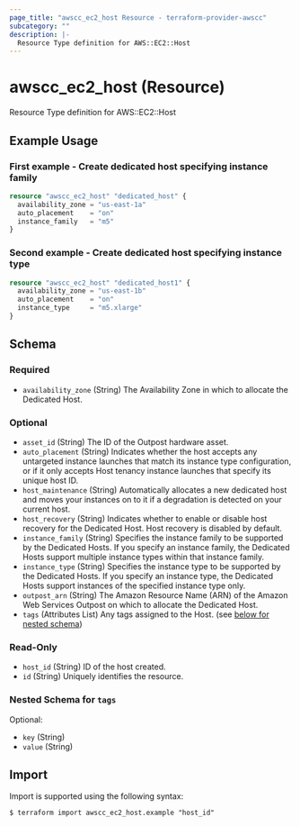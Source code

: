 ```yaml
---
page_title: "awscc_ec2_host Resource - terraform-provider-awscc"
subcategory: ""
description: |-
  Resource Type definition for AWS::EC2::Host
---
```


# awscc_ec2_host (Resource)

Resource Type definition for AWS::EC2::Host

## Example Usage

### First example - Create dedicated host specifying instance family
```terraform
resource "awscc_ec2_host" "dedicated_host" {
  availability_zone = "us-east-1a"
  auto_placement    = "on"
  instance_family   = "m5"
}
```

### Second example - Create dedicated host specifying instance type
```terraform
resource "awscc_ec2_host" "dedicated_host1" {
  availability_zone = "us-east-1b"
  auto_placement    = "on"
  instance_type     = "m5.xlarge"
}
```

<!-- schema generated by tfplugindocs -->
## Schema

### Required

- `availability_zone` (String) The Availability Zone in which to allocate the Dedicated Host.

### Optional

- `asset_id` (String) The ID of the Outpost hardware asset.
- `auto_placement` (String) Indicates whether the host accepts any untargeted instance launches that match its instance type configuration, or if it only accepts Host tenancy instance launches that specify its unique host ID.
- `host_maintenance` (String) Automatically allocates a new dedicated host and moves your instances on to it if a degradation is detected on your current host.
- `host_recovery` (String) Indicates whether to enable or disable host recovery for the Dedicated Host. Host recovery is disabled by default.
- `instance_family` (String) Specifies the instance family to be supported by the Dedicated Hosts. If you specify an instance family, the Dedicated Hosts support multiple instance types within that instance family.
- `instance_type` (String) Specifies the instance type to be supported by the Dedicated Hosts. If you specify an instance type, the Dedicated Hosts support instances of the specified instance type only.
- `outpost_arn` (String) The Amazon Resource Name (ARN) of the Amazon Web Services Outpost on which to allocate the Dedicated Host.
- `tags` (Attributes List) Any tags assigned to the Host. (see [below for nested schema](#nestedatt--tags))

### Read-Only

- `host_id` (String) ID of the host created.
- `id` (String) Uniquely identifies the resource.

<a id="nestedatt--tags"></a>
### Nested Schema for `tags`

Optional:

- `key` (String)
- `value` (String)

## Import

Import is supported using the following syntax:

```shell
$ terraform import awscc_ec2_host.example "host_id"
```